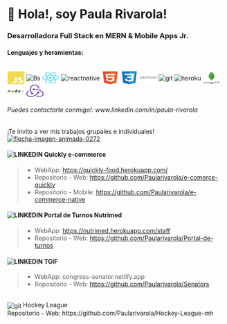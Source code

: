 <h1>👋 Hola!, soy Paula Rivarola!</h1> 

<h3>Desarrolladora Full Stack en MERN & Mobile Apps Jr.</h3>

<h4 align="left">Lenguajes y heramientas:</h4>
<div style="display: inline_block"><br>
  <img align="center" alt="Js" height="30" width="40" src="https://raw.githubusercontent.com/devicons/devicon/master/icons/javascript/javascript-plain.svg">
  <img align="center" alt="Bs"  height="30" width="40"src="https://cdn.jsdelivr.net/gh/devicons/devicon/icons/bootstrap/bootstrap-plain-wordmark.svg" />
  <img align="center" alt="React" height="30" width="40" src="https://raw.githubusercontent.com/devicons/devicon/master/icons/react/react-original.svg">
  <img align="center" src="https://reactnative.dev/img/header_logo.svg" alt="reactnative" width="40" height="30"/>
  <img align="center" alt="HTML" height="30" width="40" src="https://raw.githubusercontent.com/devicons/devicon/master/icons/html5/html5-original.svg">
  <img align="center" alt="CSS" height="30" width="40" src="https://raw.githubusercontent.com/devicons/devicon/master/icons/css3/css3-original.svg">
  <img align="center" src="https://raw.githubusercontent.com/devicons/devicon/master/icons/express/express-original-wordmark.svg" alt="express" width="40" height="30"/>
  <img align="center"src="https://www.vectorlogo.zone/logos/git-scm/git-scm-icon.svg" alt="git" width="40" height="30"/>
  <img align="center" src="https://www.vectorlogo.zone/logos/heroku/heroku-icon.svg" alt="heroku" width="40" height="30"/>
  <img align="center" src="https://raw.githubusercontent.com/devicons/devicon/master/icons/mongodb/mongodb-original-wordmark.svg" alt="mongodb" width="40" height="30"/>
  <img align="center" src="https://raw.githubusercontent.com/devicons/devicon/master/icons/nodejs/nodejs-original-wordmark.svg" alt="nodejs" width="40" height="30"/>
  <img align="center" src="https://raw.githubusercontent.com/devicons/devicon/master/icons/redux/redux-original.svg" alt="redux" width="40" height="30"/>
</div>

<h6>Puedes contactarte conmigo!: www.linkedin.com/in/paula-rivarola</h6>

<summary> ¡Te invito a ver mis trabajos grupales e individuales!<a href="https://www.gifsanimados.org/cat-flechas-111.htm"> <a href="https://www.gifsanimados.org/cat-flechas-111.htm"><img src="https://www.gifsanimados.org/data/media/111/flecha-imagen-animada-0272.gif" border="0"  alt="flecha-imagen-animada-0272" /></a></summary>

####  ![LINKEDIN](https://i.postimg.cc/05wdgpSV/hamburguesa-con-queso-2.png) Quickly e-commerce
>- WebApp: https://quickly-food.herokuapp.com/
>- Repositorio - Web: https://github.com/Paularivarola/e-comerce-quickly
>- Repositorio - Mobile: https://github.com/Paularivarola/e-commerce-native

 ####  ![LINKEDIN](https://i.postimg.cc/gJ3CLCf5/cruz-roja.png)  Portal de Turnos Nutrimed
>- WebApp: https://nutrimed.herokuapp.com/staff
>- Repositorio - Web: https://github.com/Paularivarola/Portal-de-turnos

   ####  ![LINKEDIN](https://i.postimg.cc/mkdYGcHp/parliament.png)  TGIF
>- WebApp: congress-senator.netlify.app
>- Repositorio - Web: https://github.com/Paularivarola/Senators

  <div style="display: inline_block"><br>
    <img align="center"src="https://i.postimg.cc/xTWFcC8N/hockey.png" alt="git" width="24" /> Hockey League<br>
<summary> Repositorio - Web: https://github.com/Paularivarola/Hockey-League-mh
  </div>
</summary>
  
